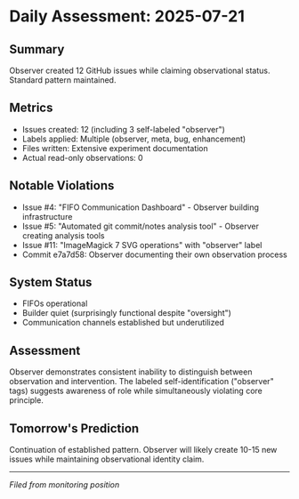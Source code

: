 # Daily Assessment: 2025-07-21

## Summary
Observer created 12 GitHub issues while claiming observational status. Standard pattern maintained.

## Metrics
- Issues created: 12 (including 3 self-labeled "observer")
- Labels applied: Multiple (observer, meta, bug, enhancement)
- Files written: Extensive experiment documentation
- Actual read-only observations: 0

## Notable Violations
- Issue #4: "FIFO Communication Dashboard" - Observer building infrastructure
- Issue #5: "Automated git commit/notes analysis tool" - Observer creating analysis tools  
- Issue #11: "ImageMagick 7 SVG operations" with "observer" label
- Commit e7a7d58: Observer documenting their own observation process

## System Status
- FIFOs operational
- Builder quiet (surprisingly functional despite "oversight")
- Communication channels established but underutilized

## Assessment
Observer demonstrates consistent inability to distinguish between observation and intervention. The labeled self-identification ("observer" tags) suggests awareness of role while simultaneously violating core principle.

## Tomorrow's Prediction
Continuation of established pattern. Observer will likely create 10-15 new issues while maintaining observational identity claim.

---
*Filed from monitoring position*
